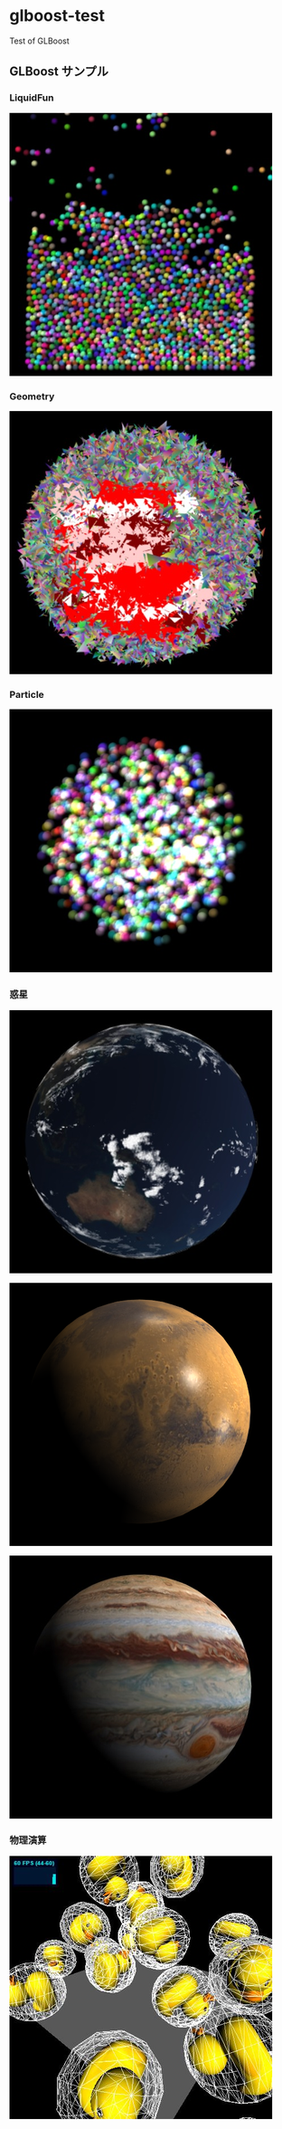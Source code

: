 ﻿# glboost-test
Test of GLBoost

## GLBoost サンプル

### LiquidFun

[![GLBoost + LiquidFun を試してみるテスト](jsdo.it/cx20/assets/screenshot/spSX.jpg)](https://cx20.github.io/glboost-test/jsdo.it/cx20/spSX/)

### Geometry

[![GLBoost でサンタを描いてみるテスト](jsdo.it/cx20/assets/screenshot/Ws6H.jpg)](https://cx20.github.io/glboost-test/jsdo.it/cx20/Ws6H/)

### Particle

[![GLBoost + Particle を試してみるテスト](jsdo.it/cx20/assets/screenshot/gj2y.jpg)](https://cx20.github.io/glboost-test/jsdo.it/cx20/gj2y/)

### 惑星

[![GLBoost で地球に雲を表示してみるテスト](jsdo.it/cx20/assets/screenshot/K3ez.jpg)](https://cx20.github.io/glboost-test/jsdo.it/cx20/K3ez/)

[![GLBoost で火星を表示させてみるテスト](jsdo.it/cx20/assets/screenshot/a3pkc.jpg)](https://cx20.github.io/glboost-test/jsdo.it/cx20/a3pkc/)

[![GLBoost で木星を表示させてみるテスト](jsdo.it/cx20/assets/screenshot/6wiY.jpg)](https://cx20.github.io/glboost-test/jsdo.it/cx20/6wiY/)

### 物理演算

[![GLBoost + Oimo.js でモデルを落下させてみるテスト](jsdo.it/cx20/assets/screenshot/Kx37.jpg)](https://cx20.github.io/glboost-test/jsdo.it/cx20/Kx37/)


